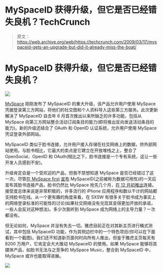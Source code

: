# MySpaceID 获得升级，但它是否已经错失良机？TechCrunch

> 原文：<https://web.archive.org/web/https://techcrunch.com/2009/03/17/myspaceid-gets-an-upgrade-but-did-it-already-miss-the-boat/>

# MySpaceID 获得升级，但它是否已经错失良机？

[![](img/9e19518af590be6619881ef2be454eed.png)](https://web.archive.org/web/20221209001218/http://www.myspace.com/)

[MySpace](https://web.archive.org/web/20221209001218/http://www.myspace.com/) 刚刚发布了 MySpaceID 的重大升级，该产品允许用户使用 MySpace 凭据登录第三方网站，将他们的社交图和个人资料导入这些第三方服务。此次更新解决了 MySpaceID 自去年 6 月首次推出以来所缺乏的许多功能，包括从 MySpace 向第三方网站整合活动订阅条目的能力(即将推出反向发送活动条目的能力)。新的升级还结合了 OAuth 和 OpenID 认证系统，允许用户使用 MySpace 凭证登录外部网站。

MySpaceID 类似于脸书连接，允许用户接入存储在社交网络上的数据，供外部网站使用。与脸书相比，它最大的卖点是它建立在开放堆栈之上，整合了 OpenSocial、OpenID 和 OAuth(相比之下，脸书连接是一个专有系统，这让一些开发人员感到不安)。

升级肯定会是一个受欢迎的产品，但我不禁想知道 MySpace 是否已经错过了这一次。尽管[在 MySpace first](https://web.archive.org/web/20221209001218/http://www.beta.techcrunch.com/2008/05/09/facebook-responds-to-myspace-with-facebook-connect/) [宣布](https://web.archive.org/web/20221209001218/http://www.beta.techcrunch.com/2008/05/08/myspace-embraces-data-portability-partners-with-yahoo-ebay-and-twitter/) MySpaceID(之前被称为数据可用性)的一天后宣布其脸书连接产品，脸书仍然比 MySpace 抢先几个月，[在 12 月初推出](https://web.archive.org/web/20221209001218/http://www.beta.techcrunch.com/2008/12/03/techcrunch-is-now-in-a-relationship-with-facebook-connect/)连接。接受度总体来说是非常积极的，许多流行的 iPhone 应用程序和数以千计的网站都支持脸书在线。从一个更有趣的角度来看，在 SXSW 有很多关于脸书成为事实上的网络登录标准的可能性的讨论(如果社交网络没有兑现其变得更加开放的承诺，一些人会反对这种想法)。多少次我听到 MySpace 成为网络上的主导力量？一次都没有。

但无论如何，MySpace 并没有失去一切。雅虎目前正在对其新主页进行桶式测试，其中包括 MySpaceID 功能，作为其侧边栏中的一个特色项目(你可以在下面看到一个截图)。我们还不知道新页面何时向所有人推出，但鉴于雅虎主页每天有 8200 万用户，它肯定会大大推动 MySpaceID 的使用。如果 MySpace 能够将其媒体产品，如脸书无法与之竞争的 MySpace Music，整合到 MySpaceID 中，MySpace 或许也能取得进展。

![](img/73a895c2b6e623aeaa7b59f6c72a1c4f.png)